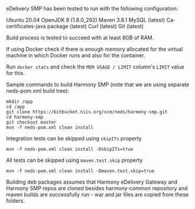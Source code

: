 eDelivery SMP has been tested to run with the following configuration:

Ubuntu 20.04
OpenJDK 8 (1.8.0_292)
Maven 3.8.1
MySQL (latest)
Ca-certificates-java package (latest)
Curl (latest)
Git (latest)

Build process is tested to succeed with at least 8GB of RAM.

If using Docker check if there is enough memory allocated for the virtual machine in which Docker runs and also for the container.

Run `docker stats` and check the `MEM USAGE / LIMIT` column's `LIMIT` value for this.

Sample commands to build Harmony SMP (note that we are using separate neds-pom.xml build tree):

```
mkdir /app
cd /app
git clone https://bitbucket.niis.org/scm/neds/harmony-smp.git
cd harmony-smp
git checkout master
mvn -f neds-pom.xml clean install
```

Integration tests can be skipped using `skipITs` property

```
mvn -f neds-pom.xml clean install -DskipITs=true
```

All tests can be skipped using `maven.test.skip` property

```
mvn -f neds-pom.xml clean install -Dmaven.test.skip=true
```

Building deb packages assumes that Harmony eDelivery Gateway and Harmony SMP repos are cloned besides harmony-common repository and maven builds
are successfully run - war and jar files are copied from these folders.